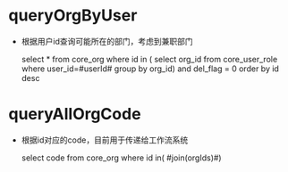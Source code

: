 queryOrgByUser
===

* 根据用户id查询可能所在的部门，考虑到兼职部门

	select * from core_org where id in ( select org_id from core_user_role where user_id=#userId# group by org_id) and del_flag = 0 order by id desc
	
queryAllOrgCode
===

* 根据id对应的code，目前用于传递给工作流系统

	select code from core_org where id  in( #join(orgIds)#)

